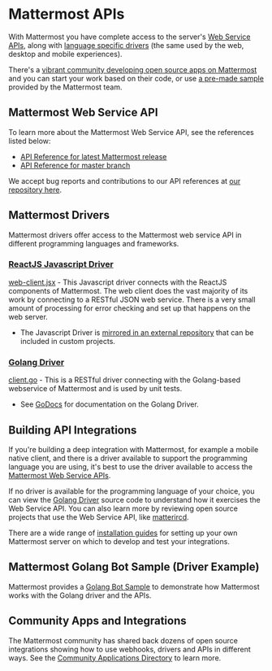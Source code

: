 # Mattermost APIs

With Mattermost you have complete access to the server's [Web Service APIs](https://docs.mattermost.com/developer/api.html#mattermost-web-service-api), along with [language specific drivers](https://docs.mattermost.com/developer/api.html#mattermost-drivers) (the same used by the web, desktop and mobile experiences).

There's a [vibrant community developing open source apps on Mattermost](https://docs.mattermost.com/developer/api.html#community-apps-and-integrations) and you can start your work based on their code, or use [a pre-made sample](https://docs.mattermost.com/developer/api.html#matermost-golang-bot-sample) provided by the Mattermost team.

## Mattermost Web Service API

To learn more about the Mattermost Web Service API, see the references listed below:

- [API Reference for latest Mattermost release](https://api.mattermost.com/)
- [API Reference for master branch](https://api.mattermost.com/master.html)

We accept bug reports and contributions to our API references at [our repository here](https://github.com/mattermost/mattermost-api-reference).

## Mattermost Drivers

Mattermost drivers offer access to the Mattermost web service API in different programming languages and frameworks.

### [ReactJS Javascript Driver](https://github.com/mattermost/platform/blob/master/webapp/client/client.jsx)

[web-client.jsx](https://github.com/mattermost/platform/blob/master/webapp/client/client.jsx) - This Javascript driver connects with the ReactJS components of Mattermost. The web client does the vast majority of its work by connecting to a RESTful JSON web service. There is a very small amount of processing for error checking and set up that happens on the web server.

- The Javascript Driver is [mirrored in an external repository](https://github.com/mattermost/mattermost-driver-javascript) that can be included in custom projects. 

### [Golang Driver](https://github.com/mattermost/platform/blob/master/model/client.go)

[client.go](https://github.com/mattermost/platform/blob/master/model/client.go) - This is a RESTful driver connecting with the Golang-based webservice of Mattermost and is used by unit tests. 

- See [GoDocs](https://godoc.org/github.com/mattermost/platform/model) for documentation on the Golang Driver.

## Building API Integrations

If you're building a deep integration with Mattermost, for example a mobile native client, and there is a driver available to support the programming language you are using, it's best to use the driver available to access the [Mattermost Web Service APIs](http://docs.mattermost.com/developer/web-service.html).

If no driver is available for the programming language of your choice, you can view the [Golang Driver](https://github.com/mattermost/platform/blob/master/model/client.go) source code to understand how it exercises the Web Service API. You can also learn more by reviewing open source projects that use the Web Service API, like [matterircd](https://github.com/42wim/matterircd).

There are a wide range of [installation guides](http://www.mattermost.org/installation/) for setting up your own Mattermost server on which to develop and test your integrations. 

## Mattermost Golang Bot Sample (Driver Example)

Mattermost provides a [Golang Bot Sample](https://github.com/mattermost/mattermost-bot-sample-golang) to demonstrate how Mattermost works with the Golang driver and the APIs.

## Community Apps and Integrations

The Mattermost community has shared back dozens of open source integrations showing how to use webhooks, drivers and APIs in different ways. See the [Community Applications Directory](https://www.mattermost.org/community-applications/) to learn more.
